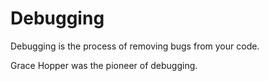 # Debugging

Debugging is the process of removing bugs from your code.

Grace Hopper was the pioneer of debugging.